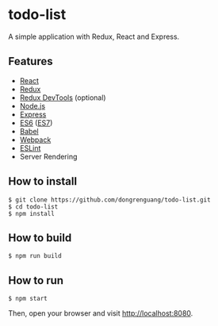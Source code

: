# todo-list
A simple application with Redux, React and Express.

## Features
- [React](http://facebook.github.io/react/)
- [Redux](http://redux.js.org/)
- [Redux DevTools](https://github.com/gaearon/redux-devtools) (optional)
- [Node.js](https://nodejs.org/en/)
- [Express](http://expressjs.com/)
- [ES6](https://babeljs.io/docs/learn-es2015/) ([ES7](http://babeljs.io/docs/plugins/preset-stage-2/))
- [Babel](https://babeljs.io/)
- [Webpack](http://webpack.github.io/)
- [ESLint](http://eslint.org/)
- Server Rendering

## How to install
```shell
$ git clone https://github.com/dongrenguang/todo-list.git
$ cd todo-list
$ npm install
```

## How to build
```shell
$ npm run build
```

## How to run
```shell
$ npm start
```
Then, open your browser and visit [http://localhost:8080](http://localhost:8080).
